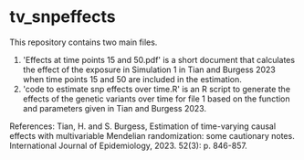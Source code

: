 # tv_snpeffects

This repository contains two main files. 

1. 'Effects at time points 15 and 50.pdf' is a short document that calculates the effect of the exposure in Simulation 1 in Tian and Burgess 2023 when time points 15 and 50 are included in the estimation.
2. 'code to estimate snp effects over time.R' is an R script to generate the effects of the genetic variants over time for file 1 based on the function and parameters given in Tian and Burgess 2023.


References: 
Tian, H. and S. Burgess, Estimation of time-varying causal effects with multivariable Mendelian randomization: some cautionary notes. International Journal of Epidemiology, 2023. 52(3): p. 846-857.
